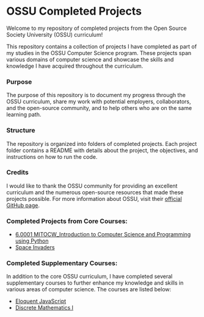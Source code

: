 # OSSU Completed Projects

Welcome to my repository of completed projects from the Open Source Society University (OSSU) curriculum!

This repository contains a collection of projects I have completed as part of my studies in the OSSU Computer Science program. These projects span various domains of computer science and showcase the skills and knowledge I have acquired throughout the curriculum.

### Purpose

The purpose of this repository is to document my progress through the OSSU curriculum, share my work with potential employers, collaborators, and the open-source community, and to help others who are on the same learning path.


### Structure

The repository is organized into folders of completed projects. Each project folder contains a README with details about the project, the objectives, and instructions on how to run the code.

### Credits

I would like to thank the OSSU community for providing an excellent curriculum and the numerous open-source resources that made these projects possible. For more information about OSSU, visit their [official GitHub page](github.com/ossu/computer-science).

### Completed Projects from Core Courses: 
- [6.0001 MITOCW_Introduction to Computer Science and Programming using Python](./6.0001-assignments-solutions/)
- [Space Invaders](./Space%20Invaders/)


### Completed Supplementary Courses:

In addition to the core OSSU curriculum, I have completed several supplementary courses to further enhance my knowledge and skills in various areas of computer science. The courses are listed below:

- [Eloquent JavaScript](./Eloquent%20JavaScript/)
- [Discrete Mathematics I](./Discrete%20Math%20I/)